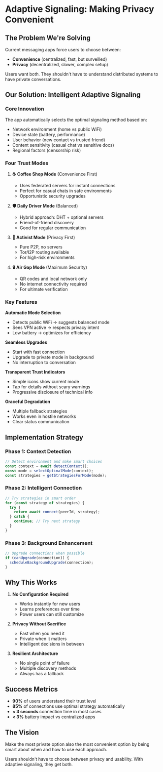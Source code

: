 # Adaptive Signaling: Making Privacy Convenient

## The Problem We're Solving

Current messaging apps force users to choose between:
- **Convenience** (centralized, fast, but surveilled)
- **Privacy** (decentralized, slower, complex setup)

Users want both. They shouldn't have to understand distributed systems to have private conversations.

## Our Solution: Intelligent Adaptive Signaling

### Core Innovation
The app automatically selects the optimal signaling method based on:
- Network environment (home vs public WiFi)
- Device state (battery, performance)
- User behavior (new contact vs trusted friend)
- Content sensitivity (casual chat vs sensitive docs)
- Regional factors (censorship risk)

### Four Trust Modes

1. **☕ Coffee Shop Mode** (Convenience First)
   - Uses federated servers for instant connections
   - Perfect for casual chats in safe environments
   - Opportunistic security upgrades

2. **🛡️ Daily Driver Mode** (Balanced)
   - Hybrid approach: DHT + optional servers
   - Friend-of-friend discovery
   - Good for regular communication

3. **🏰 Activist Mode** (Privacy First)
   - Pure P2P, no servers
   - Tor/I2P routing available
   - For high-risk environments

4. **🔒 Air Gap Mode** (Maximum Security)
   - QR codes and local network only
   - No internet connectivity required
   - For ultimate verification

### Key Features

**Automatic Mode Selection**
- Detects public WiFi → suggests balanced mode
- Sees VPN active → respects privacy intent
- Low battery → optimizes for efficiency

**Seamless Upgrades**
- Start with fast connection
- Upgrade to private mode in background
- No interruption to conversation

**Transparent Trust Indicators**
- Simple icons show current mode
- Tap for details without scary warnings
- Progressive disclosure of technical info

**Graceful Degradation**
- Multiple fallback strategies
- Works even in hostile networks
- Clear status communication

## Implementation Strategy

### Phase 1: Context Detection
```typescript
// Detect environment and make smart choices
const context = await detectContext();
const mode = selectOptimalMode(context);
const strategies = getStrategiesForMode(mode);
```

### Phase 2: Intelligent Connection
```typescript
// Try strategies in smart order
for (const strategy of strategies) {
  try {
    return await connect(peerId, strategy);
  } catch {
    continue; // Try next strategy
  }
}
```

### Phase 3: Background Enhancement
```typescript
// Upgrade connections when possible
if (canUpgrade(connection)) {
  scheduleBackgroundUpgrade(connection);
}
```

## Why This Works

1. **No Configuration Required**
   - Works instantly for new users
   - Learns preferences over time
   - Power users can still customize

2. **Privacy Without Sacrifice**
   - Fast when you need it
   - Private when it matters
   - Intelligent decisions in between

3. **Resilient Architecture**
   - No single point of failure
   - Multiple discovery methods
   - Always has a fallback

## Success Metrics

- **90%** of users understand their trust level
- **85%** of connections use optimal strategy automatically
- **< 3 seconds** connection time in most cases
- **< 3%** battery impact vs centralized apps

## The Vision

Make the most private option also the most convenient option by being smart about when and how to use each approach.

Users shouldn't have to choose between privacy and usability. With adaptive signaling, they get both.